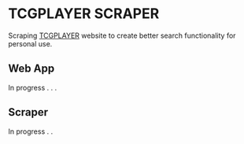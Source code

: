 # TCGPLAYER SCRAPER

Scraping [TCGPLAYER](https://tcgplayer.com) website to create better search functionality for personal use.

## Web App

In progress . . .

## Scraper

In progress . . 
